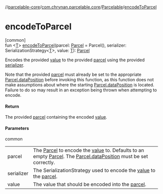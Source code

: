 //[parcelable-core](../../../index.md)/[com.chrynan.parcelable.core](../index.md)/[Parcelable](index.md)/[encodeToParcel](encode-to-parcel.md)

# encodeToParcel

[common]\
fun &lt;[T](encode-to-parcel.md)&gt; [encodeToParcel](encode-to-parcel.md)(parcel: [Parcel](../-parcel/index.md) = Parcel(), serializer: SerializationStrategy&lt;[T](encode-to-parcel.md)&gt;, value: [T](encode-to-parcel.md)): [Parcel](../-parcel/index.md)

Encodes the provided [value](encode-to-parcel.md) to the provided [parcel](encode-to-parcel.md) using the provided [serializer](encode-to-parcel.md).

Note that the provided [parcel](encode-to-parcel.md) must already be set to the appropriate [Parcel.dataPosition](../-parcel/data-position.md) before invoking this function, as this function does not make assumptions about where the starting [Parcel.dataPosition](../-parcel/data-position.md) is located. Failure to do so may result in an exception being thrown when attempting to encode.

#### Return

The provided [parcel](encode-to-parcel.md) containing the encoded [value](encode-to-parcel.md).

#### Parameters

common

| | |
|---|---|
| parcel | The [Parcel](../-parcel/index.md) to encode the [value](encode-to-parcel.md) to. Defaults to an empty [Parcel](../-parcel/index.md). The [Parcel.dataPosition](../-parcel/data-position.md) must be set correctly. |
| serializer | The SerializationStrategy used to encode the [value](encode-to-parcel.md) to the [parcel](encode-to-parcel.md). |
| value | The value that should be encoded into the [parcel](encode-to-parcel.md). |
